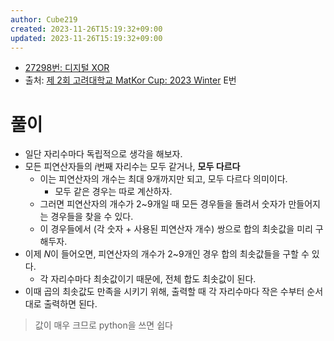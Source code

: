 ```yaml
---
author: Cube219
created: 2023-11-26T15:19:32+09:00
updated: 2023-11-26T15:19:32+09:00
---
```


* [27298번: 디지털 XOR](https://www.acmicpc.net/problem/27298)
* 출처: [제 2회 고려대학교 MatKor Cup: 2023 Winter](https://www.acmicpc.net/category/detail/3466) E번

# 풀이

* 일단 자리수마다 독립적으로 생각을 해보자.
* 모든 피연산자들의 $i$번째 자리수는 모두 같거나, **모두 다르다**
    * 이는 피연산자의 개수는 최대 9개까지만 되고, 모두 다르다 의미이다.
        * 모두 같은 경우는 따로 계산하자.
    * 그러면 피연산자의 개수가 2~9개일 때 모든 경우들을 돌려서 숫자가 만들어지는 경우들을 찾을 수 있다.
    * 이 경우들에서 (각 숫자 + 사용된 피연산자 개수) 쌍으로 합의 최솟값을 미리 구해두자.
* 이제 $N$이 들어오면, 피연산자의 개수가 2~9개인 경우 합의 최솟값들을 구할 수 있다.
    * 각 자리수마다 최솟값이기 때문에, 전체 합도 최솟값이 된다.
* 이때 곱의 최솟값도 만족을 시키기 위해, 출력할 때 각 자리수마다 작은 수부터 순서대로 출력하면 된다.

> 값이 매우 크므로 python을 쓰면 쉽다

